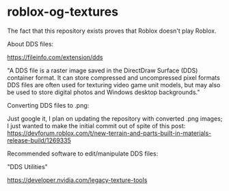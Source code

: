 # roblox-og-textures
The fact that this repository exists proves that Roblox doesn't play Roblox.

About DDS files:

https://fileinfo.com/extension/dds

"A DDS file is a raster image saved in the DirectDraw Surface (DDS) container format. It can store compressed and uncompressed pixel formats DDS files are often used for texturing video game unit models, but may also be used to store digital photos and Windows desktop backgrounds."

Converting DDS files to .png:

Just google it, I plan on updating the repository with converted .png images; I just wanted to make the initial commit out of spite of this post: https://devforum.roblox.com/t/new-terrain-and-parts-built-in-materials-release-build/1269335

Recommended software to edit/manipulate DDS files:

"DDS Utilities"

https://developer.nvidia.com/legacy-texture-tools
